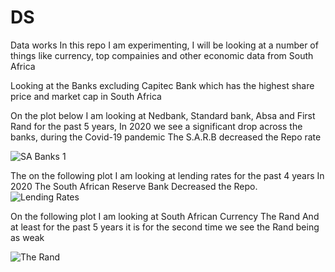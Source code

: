 # DS
Data works 
In this repo I am experimenting, I will be looking at a number of things like currency, top compainies and other economic data from South Africa

Looking at the Banks excluding Capitec Bank which has the highest share price and market cap in South Africa

On the plot below I am looking at Nedbank, Standard bank, Absa and First Rand for the past 5 years, In 2020 we see a significant drop across the banks, during the Covid-19 pandemic The S.A.R.B decreased the Repo rate

![SA Banks 1](https://github.com/mngadilinda/DS/assets/100442560/5d08b5a5-ad3e-451e-9ff5-b5feeffcc454)

The on the following plot I am looking at lending rates for the past 4 years
In 2020 The South African Reserve Bank Decreased the Repo.
![Lending Rates](https://github.com/mngadilinda/DS/assets/100442560/8e5bfb39-826f-47c3-b01e-5a56f4c66d12)

On the following plot I am looking at South African Currency The Rand
And at least for the past 5 years it is for the second time we see the Rand being as weak


![The Rand](https://github.com/mngadilinda/DS/assets/100442560/471cedf5-7633-4499-b66a-b1c152c3eabb)


